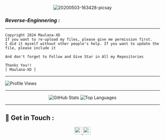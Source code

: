 <p align="center"><img src="https://i.ibb.co/ts8PhYK/20200503-163428-picsay.jpg" alt="20200503-163428-picsay"></p>

 
 ### *Reverse-Enginnering :*
----------
```
Copyright 2024 Maulana-XD
If you want to re-upload my files, please give me permission first.
I did it myself without other people's help. If you want to update the file, please include it

And don't forget to Follow and Give Star in All my Repositories

Thanks You!!
[ Maulana-XD ]
```
----------

![Profile Views](https://komarev.com/ghpvc/?username=Maulana-XD&label=Profile+Views&style=flat-square&color=blue)

---

<!--START_SECTION:waka-->
<p align="center" height='130px'>
  <img src="https://github-readme-stats.vercel.app/api?username=Maulana-XD&show_icons=true&hide_title=true&include_all_commits=true&line_height=21&bg_color=0,64FFDA,64FFDA,A9EFDE,F2FFFC&count_public=true&theme=graywhite" alt="GitHub Stats"/>
  <img src="https://github-readme-stats.vercel.app/api/top-langs/?username=Maulana-XD&layout=compact&show_icons=true&bg_color=0,EFFDF9,CBFFF3,64FFDA&theme=graywhite&hide_title=true" alt="Top Languages"/>
</p>

---

## 📡 Get in Touch :

<p align="center">
  <a href="https://www.github.com/Maulana-XD"><img width="24" height="24" src="https://cdn.jsdelivr.net/gh/simple-icons/simple-icons/icons/github.svg"/> </a>
  <a href="https://www.facebook.com/ahyar.muhamad.125"><img width="24" height="24" src="https://cdn.jsdelivr.net/gh/simple-icons/simple-icons/icons/facebook.svg"/> </a>
</p>
